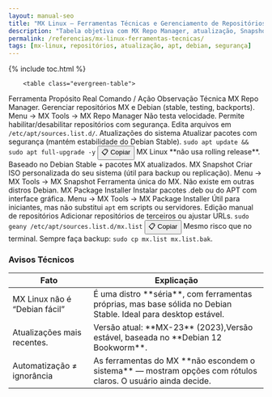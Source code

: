 ```yaml
---
layout: manual-seo
title: "MX Linux – Ferramentas Técnicas e Gerenciamento de Repositórios"
description: "Tabela objetiva com MX Repo Manager, atualização, Snapshot e edição de repositórios — sem linguagem informal, só referência técnica."
permalink: /referencias/mx-linux-ferramentas-tecnicas/
tags: [mx-linux, repositórios, atualização, apt, debian, segurança]
---
```


{% include toc.html %}


<section class="post-content">
        
       
        
        
        <table class="evergreen-table">
  <thead>
    <tr>
      <th>Ferramenta</th>
      <th>Propósito Real</th>
      <th>Comando / Ação</th>
      <th>Observação Técnica</th>
    </tr>
  </thead>
  <tbody>
    <tr>
      <td data-label="Ferramenta">MX Repo Manager.</td>
      <td data-label="Propósito Real">Gerenciar repositórios MX e Debian (stable, testing, backports).</td>
      <td data-label="Comandos / Ações">
        Menu → MX Tools → MX Repo Manager
      </td>
      <td data-label="Observações Técnicas">Não testa velocidade. Permite habilitar/desabilitar repositórios com segurança. Edita arquivos em <code>/etc/apt/sources.list.d/</code>.</td>
    </tr>
    <tr>
      <td data-label="Ferramenta">Atualizações do sistema</td>
      <td data-label="Propósito Real">Atualizar pacotes com segurança (mantém estabilidade do Debian Stable).</td>
      <td data-label="Comando / Ação">
        <code>sudo apt update && sudo apt full-upgrade -y</code>
        <button class="copy-btn" data-command="sudo apt update && sudo apt full-upgrade -y">📋 Copiar</button>
      </td>
      <td data-label="Observação Técnica">MX Linux **não usa rolling release**. Baseado no Debian Stable + pacotes MX atualizados.</td>
    </tr>
    <tr>
      <td data-label="Ferramenta">MX Snapshot</td>
      <td data-label="Propósito Real">Criar ISO personalizada do seu sistema (útil para backup ou replicação).</td>
      <td data-label="Comando / Ação">
        Menu → MX Tools → MX Snapshot
      </td>
      <td data-label="Observação Técnica">Ferramenta única do MX. Não existe em outras distros Debian.</td>
    </tr>
    <tr>
      <td data-label="Ferramenta">MX Package Installer</td>
      <td data-label="Propósito Real">Instalar pacotes .deb ou do APT com interface gráfica.</td>
      <td data-label="Comando / Ação">
        Menu → MX Tools → MX Package Installer
      </td>
      <td data-label="Observação Técnica">Útil para iniciantes, mas não substitui <code>apt</code> em scripts ou servidores.</td>
    </tr>
    <tr>
      <td data-label="Ferramenta">Edição manual de repositórios</td>
      <td data-label="Propósito Real">Adicionar repositórios de terceiros ou ajustar URLs.</td>
      <td data-label="Comando / Ação">
        <code>sudo geany /etc/apt/sources.list.d/mx.list</code>
        <button class="copy-btn" data-command="sudo geany /etc/apt/sources.list.d/mx.list">📋 Copiar</button>
      </td>
      <td data-label="Observação Técnica">Mesmo risco que no terminal. Sempre faça backup: <code>sudo cp mx.list mx.list.bak</code>.</td>
    </tr>
  </tbody>
</table>

<h3 id="avisos">Avisos Técnicos</h3>
<table class="evergreen-table">
  <thead>
    <tr>
      <th>Fato</th>
      <th>Explicação</th>
    </tr>
  </thead>
  <tbody>
    <tr>
      <td data-label="Fato">MX Linux não é “Debian fácil”</td>
      <td data-label="Explicação">É uma distro **séria**, com ferramentas próprias, mas base sólida no Debian Stable. Ideal para desktop estável.</td>
    </tr>
    <tr>
      <td data-label="Fato">Atualizações mais recentes.</td>
      <td data-label="Explicação">Versão atual: **MX-23** (2023),Versão estável, baseada no **Debian 12 Bookworm**.</td>
    </tr>
    <tr>
      <td data-label="Fato">Automatização ≠ ignorância</td>
      <td data-label="Explicação">As ferramentas do MX **não escondem o sistema** — mostram opções com rótulos claros. O usuário ainda decide.</td>
    </tr>
  </tbody>
</table>
        
            
</section>




